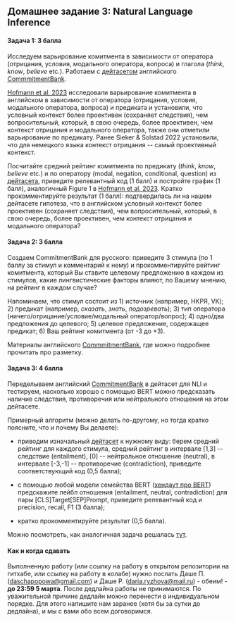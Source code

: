 ## Домашнее задание 3: Natural Language Inference

#### Задача 1: 3 балла

Исследуем варьирование комитмента в зависимости от оператора (отрицания, условия, модального оператора, вопроса) и глагола (*think*, *know*, *believe* etc.). Работаем с [дейтасетом](https://github.com/mcdm/CommitmentBank/blob/master/CommitmentBank-items.csv) английского [CommmitmentBank](https://github.com/mcdm/CommitmentBank/tree/master).

[Hofmann et al. 2023](https://github.com/dashapopova/CompSem2024/blob/main/NLI/Hofmann-etal_SuB28.pdf) исследовали варьирование комитмента в английском в зависимости от оператора (отрицания, условия, модального оператора, вопроса) и предиката и установили, что условный контекст более проективен (сохраняет следствия), чем вопросительный, который, в свою очередь, более проективен, чем контекст отрицания и модального оператора, также они отметили варьирование по предикату. 
Ранее Sieker & Solstad 2022 установили, что для немецкого языка контекст отрицания -- самый проективный контекст. 

Посчитайте средний рейтинг комитмента по предикату (*think*, *know*, *believe* etc.) и по оператору (modal, negation, conditional, question) из [дейтасета](https://github.com/mcdm/CommitmentBank/blob/master/CommitmentBank-items.csv), приведите релевантный код (1 балл) и постройте график (1 балл), аналогичный Figure 1 в [Hofmann et al. 2023](https://github.com/dashapopova/CompSem2024/blob/main/NLI/Hofmann-etal_SuB28.pdf). Кратко прокомментируйте результат (1 балл): подтвердилась ли на нашем дейтасете гипотеза, что в английском условный контекст более проективен (сохраняет следствия), чем вопросительный, который, в свою очередь, более проективен, чем контекст отрицания и модального оператора?

#### Задача 2: 3 балла

Создаем CommitmentBank для русского: приведите 3 стимула (по 1 баллу за стимул и комментарий к нему) и прокомментируйте рейтинг комитмента, который Вы ставите целевому предложению в каждом из стимулов, какие лингвистические факторы влияют, по Вашему мнению, на рейтинг в каждом случае?

Напоминаем, что стимул состоит из 1) источник (например, НКРЯ, VK); 2) предикат (например, *сказать*, *знать*, *подозревать*); 3) тип оператора (ничего/отрицание/условие/модальный оператор/вопрос); 4) одно/два предложения до целевого; 5) целевое предложение, содержащее предикат; 6) Ваш рейтинг комитмента (от -3 до +3).

Материалы английского [CommmitmentBank](https://github.com/mcdm/CommitmentBank/tree/master), где можно подробнее прочитать про разметку.

#### Задача 3: 4 балла

Переделываем английский [CommitmentBank](https://github.com/mcdm/CommitmentBank/blob/master/CommitmentBank-items.csv) в дейтасет для NLI и тестируем, насколько хорошо с помощью BERT можно предсказать наличие следствия, противоречия или нейтрального отношения на этом дейтасете. 

Примерный алгоритм (можно делать по-другому, но тогда кратко поясните, что и почему Вы делаете):

- приводим изначальный [дейтасет](https://github.com/mcdm/CommitmentBank/blob/master/CommitmentBank-items.csv) к нужному виду: берем средний рейтинг для каждого стимула, средний рейтинг в интервале [1,3] -- следствие (entailment), [0] -- нейтральное отношение (neutral), в интервале [-3,-1] -- противоречие (contradiction), приведите соответствующий код (0,5 балла);

- с помощью любой модели семейства BERT ([хендаут про BERT](https://github.com/dashapopova/CompSem2024/blob/main/compsem_bert_Nika_Zykova.ipynb)) предскажите лейбл отношения (entailment, neutral, contradiction) для пары [CLS]Target[SEP]Prompt, приведите релевантный код и precision, recall, F1 (3 балла);

- кратко прокомментируйте результат (0,5 балла).

Можно посмотреть, как аналогичная задача решалась [тут](https://github.com/dashapopova/CompSem2024/blob/main/NLI/de%20Marneffe_CommitmentBank%20for%20NLI.pdf).

#### Как и когда сдавать

Выполненную работу (или ссылку на работу в открытом репозитории на гитхабе, или ссылку на работу в колабе) нужно послать Даше П. (daschapopowa@gmail.com) и Даше Р. (daria.ryzhova@mail.ru) - обеим! - **до 23:59 5 марта**. После дедлайна работы не принимаются. По уважительной причине дедлайн можно перенести в индивидуальном порядке. Для этого напишите нам заранее (хотя бы за сутки до дедлайна), и мы с вами обо всем договоримся.

